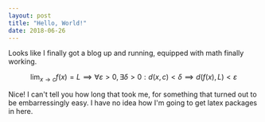 ```yaml
---
layout: post
title: "Hello, World!"
date: 2018-06-26
---
```


Looks like I finally got a blog up and running, equipped with math finally
working. 

$$
\lim_{x \to c} f(x) = L \implies \forall \varepsilon > 0, \exists \delta > 0 :
d(x,c) < \delta \implies d(f(x),L) < \varepsilon
$$

Nice! I can't tell you how long that took me, for something that turned out to
be embarressingly easy. I have no idea how I'm going to get latex packages in
here. 
